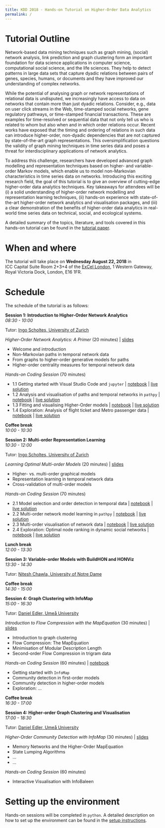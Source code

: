 ```yaml
---
title: KDD 2018 - Hands-on Tutorial on Higher-Order Data Analytics
permalink: /
---
```


# Tutorial Outline

Network-based data mining techniques such as graph mining, (social) network analysis, link prediction and graph clustering form an important foundation for data science applications in computer science, computational social science, and the life sciences. They help to detect patterns in large data sets that capture dyadic relations between pairs of genes, species, humans, or documents and they have improved our understanding of complex networks.

While the potential of analysing graph or network representations of relational data is undisputed, we increasingly have access to data on networks that contain more than just dyadic relations. Consider, e.g., data on user click streams in the Web, time-stamped social networks, gene regulatory pathways, or time-stamped financial transactions. These are examples for time-resolved or sequential data that not only tell us who is related to whom but also when and in which order relations occur. Recent works have exposed that the timing and ordering of relations in such data can introduce higher-order, non-dyadic dependencies that are not captured by state-of-the-art graph representations. This oversimplification questions the validity of graph mining techniques in time series data and poses a threat for interdisciplinary applications of network analytics.


To address this challenge, researchers have developed advanced graph modelling and representation techniques based on higher- and variable-order Markov models, which enable us to model non-Markovian characteristics in time series data on networks. Introducing this exciting research field, the goal of this tutorial is to give an overview of cutting-edge higher-order data analytics techniques. Key takeaways for attendees will be (i) a solid understanding of higher-order network modelling and representation learning techniques, (ii) hands-on experience with state-of-the-art higher-order network analytics and visualisation packages, and (iii) a clear demonstration of the benefits of higher-order data analytics in real-world time series data on technical, social, and ecological systems.

A detailed summary of the topics, literature, and tools covered in this hands-on tutorial can be found in the [tutorial paper](https://www.researchgate.net/publication/325168357_Beyond_Graph_Mining_Higher-Order_Data_Analytics_for_Temporal_Network_Data).

# When and where

The tutorial will take place on **Wednesday August 22, 2018** in ICC Capital Suite Room 2+3+4 of the [ExCel London](https://www.excel.london/organiser/venue-map), 1 Western Gateway, Royal Victoria Dock, London, E16 1FR.

# Schedule

The schedule of the tutorial is as follows:

**Session 1: Introduction to Higher-Order Network Analytics**  
*08:30 - 10:00*

Tutor: [Ingo Scholtes, University of Zurich](http://ifi.uzh.ch/dag)

*Higher-Order Network Analytics: A Primer* (20 minutes) | [slides](http://...)
- Welcome and introduction
- Non-Markovian paths in temporal network data
- From graphs to higher-order generative models for paths
- Higher-order centrality measures for temporal network data

*Hands-on Coding Session* (70 minutes)
- 1.1 Getting started with Visual Studio Code and `jupyter` | [notebook](http://...) | [live solution](http://)
- 1.2 Analysis and visualisation of paths and temporal networks in `pathpy` | [notebook](http://...) | [live solution](http://)
- 1.3 Fitting and visualising Higher-Order models | [notebook](http://...) | [live solution](http://)
- 1.4 Exploration: Analysis of flight ticket and Metro passenger data | [notebook](http://...) | [live solution](http://)

**Coffee break**  
*10:00 - 10:30*

**Session 2: Multi-order Representation Learning**  
*10:30 - 12:00*

Tutor: [Ingo Scholtes, University of Zurich](http://ifi.uzh.ch/dag)

*Learning Optimal Multi-order Models* (20 minutes) | [slides](http://...)
- Higher- vs. multi-order graphical models
- Representation learning in temporal network data
- Cross-validation of multi-order models

*Hands-on Coding Session* (70 minutes)
- 2.1 Model selection and order detection in temporal data | [notebook](http://...) | [live solution](http://)
- 2.2 Multi-order network model learning in `pathpy` | [notebook](http://...) | [live solution](http://)
- 2.3 Multi-order visualisation of network data | [notebook](http://...) | [live solution](http://)
- 2.4 Exploration: Optimal node ranking in dynamic social networks | [notebook](http://...) | [live solution](http://)

**Lunch break**  
*12:00 - 13:30*

**Session 3: Variable-order Models with BuildHON and HONViz**  
*13:30 - 14:30*

Tutor: [Nitesh Chawla, University of Notre Dame](https://www3.nd.edu/~nchawla/)

**Coffee break**  
*14:30 - 15:00*

**Session 4: Graph Clustering with InfoMap**  
*15:00 - 16:30*

Tutor: [Daniel Edler, Ume&aring; University](https://www.umu.se/en/staff/daniel-edler/)

*Introduction to Flow Compression with the MapEquation* (30 minutes) | [slides](http://...)
- Introduction to graph clustering
- Flow Compression: The MapEquation
- Minimisation of Modular Description Length
- Second-order Flow Compression in trigram data

*Hands-on Coding Session* (60 minutes) | [notebook](http://...)
- Getting started with `InfoMap`
- Community detection in first-order models
- Community detection in higher-order models
- Exploration: ... 

**Coffee break**  
*16:30 - 17:00*

**Session 4: Higher-order Graph Clustering and Visualisation**  
*17:00 - 18:30*

Tutor: [Daniel Edler, Ume&aring; University](https://www.umu.se/en/staff/daniel-edler/)

*Higher-Order Community Detection with InfoMap* (30 minutes) | [slides](http://...)
- Memory Networks and the Higher-Order MapEquation
- State Lumping Algorithms
- ... 
- ... 

*Hands-on Coding Session* (60 minutes)
- Interactive Visualisation with InfoBaleen

# Setting up the environment

Hands-on sessions will be completed in `python`. A detailed description on how to set up the environment can be found in the [setup instructions](/kdd2018-tutorial/setup).